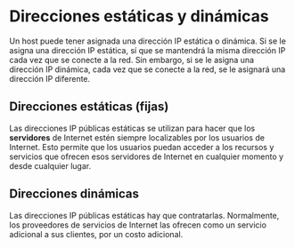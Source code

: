 # Direcciones estáticas y dinámicas

Un host puede tener asignada una dirección IP estática o dinámica. Si se le asigna una dirección IP estática, sí que se mantendrá la misma dirección IP cada vez que se conecte a la red. Sin embargo, si se le asigna una dirección IP dinámica, cada vez que se conecte a la red, se le asignará una dirección IP diferente.

## Direcciones estáticas (fijas)

Las direcciones IP públicas estáticas se utilizan para hacer que los **servidores** de Internet estén siempre localizables por los usuarios de Internet. Esto permite que los usuarios puedan acceder a los recursos y servicios que ofrecen esos servidores de Internet en cualquier momento y desde cualquier lugar.

## Direcciones dinámicas

Las direcciones IP públicas estáticas hay que contratarlas. Normalmente, los proveedores de servicios de Internet las ofrecen como un servicio adicional a sus clientes, por un costo adicional.